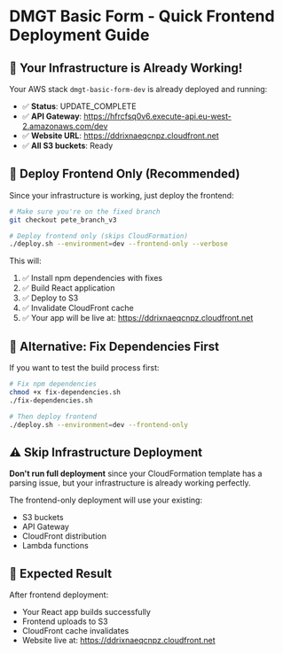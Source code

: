 # DMGT Basic Form - Quick Frontend Deployment Guide

## 🎯 Your Infrastructure is Already Working!

Your AWS stack `dmgt-basic-form-dev` is already deployed and running:
- ✅ **Status**: UPDATE_COMPLETE
- ✅ **API Gateway**: https://hfrcfsq0v6.execute-api.eu-west-2.amazonaws.com/dev
- ✅ **Website URL**: https://ddrixnaeqcnpz.cloudfront.net
- ✅ **All S3 buckets**: Ready

## 🚀 Deploy Frontend Only (Recommended)

Since your infrastructure is working, just deploy the frontend:

```bash
# Make sure you're on the fixed branch
git checkout pete_branch_v3

# Deploy frontend only (skips CloudFormation)
./deploy.sh --environment=dev --frontend-only --verbose
```

This will:
1. ✅ Install npm dependencies with fixes
2. ✅ Build React application  
3. ✅ Deploy to S3
4. ✅ Invalidate CloudFront cache
5. ✅ Your app will be live at: https://ddrixnaeqcnpz.cloudfront.net

## 🔧 Alternative: Fix Dependencies First

If you want to test the build process first:

```bash
# Fix npm dependencies 
chmod +x fix-dependencies.sh
./fix-dependencies.sh

# Then deploy frontend
./deploy.sh --environment=dev --frontend-only
```

## ⚠️ Skip Infrastructure Deployment

**Don't run full deployment** since your CloudFormation template has a parsing issue, but your infrastructure is already working perfectly.

The frontend-only deployment will use your existing:
- S3 buckets
- API Gateway
- CloudFront distribution
- Lambda functions

## 🎉 Expected Result

After frontend deployment:
- Your React app builds successfully
- Frontend uploads to S3
- CloudFront cache invalidates
- Website live at: https://ddrixnaeqcnpz.cloudfront.net